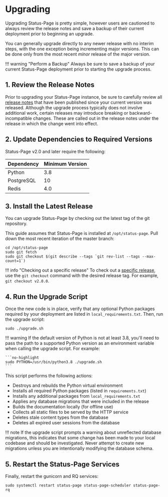 # Upgrading

Upgrading Status-Page is pretty simple, however users are cautioned to always review the release notes and save a backup of their current deployment prior to beginning an upgrade.

You can generally upgrade directly to any newer release with no interim steps, with the one exception being incrementing major versions. This can be done only from the most recent _minor_ release of the major version.

!!! warning "Perform a Backup"
    Always be sure to save a backup of your current Status-Page deployment prior to starting the upgrade process.

## 1. Review the Release Notes

Prior to upgrading your Status-Page instance, be sure to carefully review all [release notes](../release-notes/index.md) that have been published since your current version was released. Although the upgrade process typically does not involve additional work, certain releases may introduce breaking or backward-incompatible changes. These are called out in the release notes under the release in which the change went into effect.

## 2. Update Dependencies to Required Versions

Status-Page v2.0 and later require the following:

| Dependency | Minimum Version |
|------------|-----------------|
| Python     | 3.8             |
| PostgreSQL | 10              |
| Redis      | 4.0             |

## 3. Install the Latest Release

You can upgrade Status-Page by checking out the latest tag of the git repository.

This guide assumes that Status-Page is installed at `/opt/status-page`. Pull down the most recent iteration of the master branch:

```no-highlight
cd /opt/status-page
sudo git fetch
sudo git checkout $(git describe --tags `git rev-list --tags --max-count=1`)
```

!!! info "Checking out a specific release"
    To check out a [specific release](https://github.com/status-page/status-page/releases), use the `git checkout` command with the desired release tag. For example, `git checkout v2.0.0`.

## 4. Run the Upgrade Script

Once the new code is in place, verify that any optional Python packages required by your deployment are listed in `local_requirements.txt`. Then, run the upgrade script:

```no-highlight
sudo ./upgrade.sh
```

!!! warning
    If the default version of Python is not at least 3.8, you'll need to pass the path to a supported Python version as an environment variable when calling the upgrade script. For example:

    ```no-highlight
    sudo PYTHON=/usr/bin/python3.8 ./upgrade.sh
    ```

This script performs the following actions:

* Destroys and rebuilds the Python virtual environment
* Installs all required Python packages (listed in `requirements.txt`)
* Installs any additional packages from `local_requirements.txt`
* Applies any database migrations that were included in the release
* Builds the documentation locally (for offline use)
* Collects all static files to be served by the HTTP service
* Deletes stale content types from the database
* Deletes all expired user sessions from the database

!!! note
    If the upgrade script prompts a warning about unreflected database migrations, this indicates that some change has
    been made to your local codebase and should be investigated. Never attempt to create new migrations unless you are
    intentionally modifying the database schema.

## 5. Restart the Status-Page Services

Finally, restart the gunicorn and RQ services:

```no-highlight
sudo systemctl restart status-page status-page-scheduler status-page-rq
```
